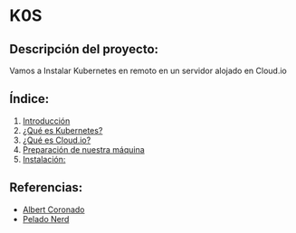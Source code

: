# K0S

## Descripción del proyecto:
Vamos a Instalar Kubernetes en remoto en un servidor alojado en Cloud.io

## Índice:
1. [ Introducción ]()
2. [ ¿Qué es Kubernetes? ]()
3. [ ¿Qué es Cloud.io? ]()
4. [ Preparación de nuestra máquina ]()
5. [ Instalación: ]()

## Referencias:
- [ Albert Coronado ]()
- [ Pelado Nerd ]()
